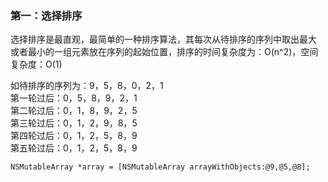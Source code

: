 ### 第一：选择排序

选择排序是最直观，最简单的一种排序算法，其每次从待排序的序列中取出最大 或者最小的一组元素放在序列的起始位置，排序的时间复杂度为：O\(n^2\)，空间复杂度：O\(1\)

如待排序的序列为：9，5，8，0，2，1  
           第一轮过后：0，5，8，9，2，1  
           第二轮过后：0，1，8，9，2，5  
           第三轮过后：0，1，2，9，8，5  
           第四轮过后：0，1，2，5，8，9  
           第五轮过后：0，1，2，5，8，9

```
NSMutableArray *array = [NSMutableArray arrayWithObjects:@9,@5,@8];
```



